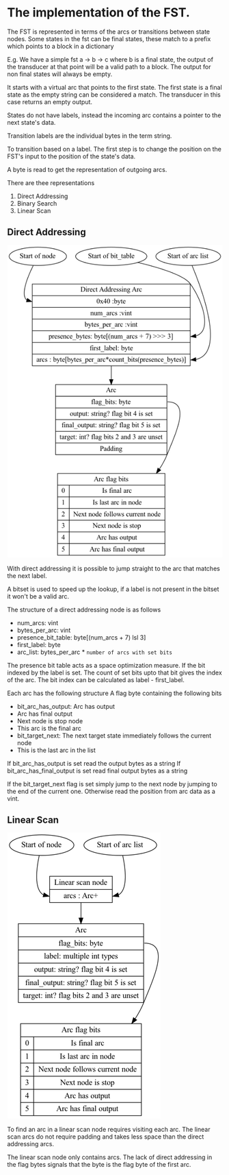# The implementation of the FST.

The FST is represented in terms of the arcs or transitions between state nodes. Some states in the fst can be final states, these match to a prefix which points to a block in a dictionary

E.g. We have a simple fst a -> b -> c where b is a final state, the output of the transducer at that point will be a valid path to a block. The output for non final states will always be empty.

It starts with a virtual arc that points to the first state. The first state is a final state as the empty string can be considered a match. The transducer in this case returns an empty output.

States do not have labels, instead the incoming arc contains a pointer to the next state's data.

Transition labels are the individual bytes in the term string.

To transition based on a label. The first step is to change the position on the FST's input to the position of the state's data.

A byte is read to get the representation of outgoing arcs.

There are thee representations

1. Direct Addressing
2. Binary Search
3. Linear Scan

## Direct Addressing

![FST direct addressing](images/fst-direct-addressing.png "FST")

With direct addressing it is possible to jump straight to the arc that matches the next label.

A bitset is used to speed up the lookup, if a label is not present in the bitset it won't be a valid arc.

The structure of a direct addressing node is as follows

* num_arcs: vint
* bytes_per_arc: vint
* presence_bit_table: byte[(num_arcs + 7) lsl 3]
* first_label: byte
* arc_list: bytes_per_arc * `number of arcs with set bits`

The presence bit table acts as a space optimization measure. If the bit indexed by the label is set. The count of set bits upto that bit gives the index of the arc. The bit index can be calculated as label - first_label.

Each arc has the following structure
A flag byte containing the following bits

* bit_arc_has_output: Arc has output
* Arc has final output
* Next node is stop node
* This arc is the final arc
* bit_target_next: The next target state immediately follows the current node
* This is the last arc in the list

If bit_arc_has_output is set read the output bytes as a string
If bit_arc_has_final_output is set read final output bytes as a string

If the bit_target_next flag is set simply jump to the next node by jumping to the end of the current one.
Otherwise read the position from arc data as a vint.

## Linear Scan

![FST linear scan](images/fst-linear-scan.png "Linear Scan")

To find an arc in a linear scan node requires visiting each arc. The linear scan arcs do not require padding and takes less space than the direct addressing arcs. 

The linear scan node only contains arcs. The lack of direct addressing in the flag bytes signals that the byte is the flag byte of the first arc.

